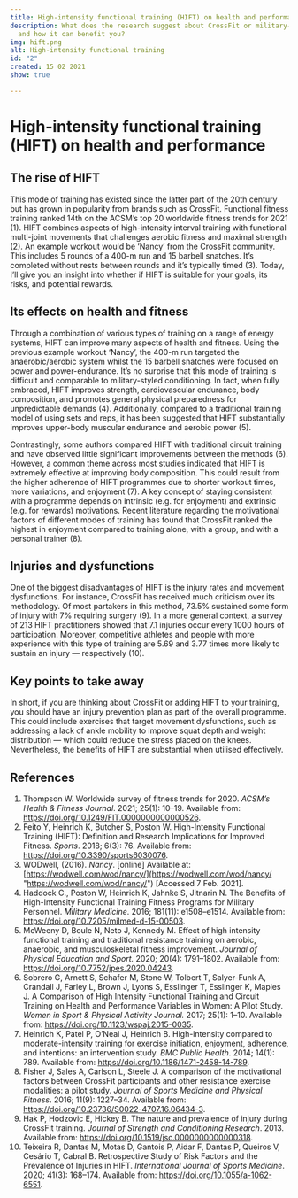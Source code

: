```yaml
---
title: High-intensity functional training (HIFT) on health and performance
description: What does the research suggest about CrossFit or military-style training
  and how it can benefit you?
img: hift.png
alt: High-intensity functional training
id: "2"
created: 15 02 2021
show: true

---
```

# High-intensity functional training (HIFT) on health and performance

## The rise of HIFT

This mode of training has existed since the latter part of the 20th century but has grown in popularity from brands such as CrossFit. Functional fitness training ranked 14th on the ACSM’s top 20 worldwide fitness trends for 2021 (1). HIFT combines aspects of high-intensity interval training with functional multi-joint movements that challenges aerobic fitness and maximal strength (2). An example workout would be ‘Nancy’ from the CrossFit community. This includes 5 rounds of a 400-m run and 15 barbell snatches. It’s completed without rests between rounds and it’s typically timed (3). Today, I’ll give you an insight into whether if HIFT is suitable for your goals, its risks, and potential rewards.

## Its effects on health and fitness

Through a combination of various types of training on a range of energy systems, HIFT can improve many aspects of health and fitness. Using the previous example workout ‘Nancy’, the 400-m run targeted the anaerobic/aerobic system whilst the 15 barbell snatches were focused on power and power-endurance. It’s no surprise that this mode of training is difficult and comparable to military-styled conditioning. In fact, when fully embraced, HIFT improves strength, cardiovascular endurance, body composition, and promotes general physical preparedness for unpredictable demands (4). Additionally, compared to a traditional training model of using sets and reps, it has been suggested that HIFT substantially improves upper-body muscular endurance and aerobic power (5).

Contrastingly, some authors compared HIFT with traditional circuit training and have observed little significant improvements between the methods (6). However, a common theme across most studies indicated that HIFT is extremely effective at improving body composition. This could result from the higher adherence of HIFT programmes due to shorter workout times, more variations, and enjoyment (7). A key concept of staying consistent with a programme depends on intrinsic (e.g. for enjoyment) and extrinsic (e.g. for rewards) motivations. Recent literature regarding the motivational factors of different modes of training has found that CrossFit ranked the highest in enjoyment compared to training alone, with a group, and with a personal trainer (8).

## Injuries and dysfunctions

One of the biggest disadvantages of HIFT is the injury rates and movement dysfunctions. For instance, CrossFit has received much criticism over its methodology. Of most partakers in this method, 73.5% sustained some form of injury with 7% requiring surgery (9). In a more general context, a survey of 213 HIFT practitioners showed that 7.1 injuries occur every 1000 hours of participation. Moreover, competitive athletes and people with more experience with this type of training are 5.69 and 3.77 times more likely to sustain an injury — respectively (10).

## Key points to take away

In short, if you are thinking about CrossFit or adding HIFT to your training, you should have an injury prevention plan as part of the overall programme. This could include exercises that target movement dysfunctions, such as addressing a lack of ankle mobility to improve squat depth and weight distribution — which could reduce the stress placed on the knees. Nevertheless, the benefits of HIFT are substantial when utilised effectively.

## References

 1. Thompson W. Worldwide survey of fitness trends for 2020. _ACSMʼs Health & Fitness Journal_. 2021; 25(1): 10–19. Available from: https://doi.org/10.1249/FIT.0000000000000526.
 2. Feito Y, Heinrich K, Butcher S, Poston W. High-Intensity Functional Training (HIFT): Definition and Research Implications for Improved Fitness. _Sports_. 2018; 6(3): 76. Available from: https://doi.org/10.3390/sports6030076.
 3. WODwell, (2016). _Nancy_. \[online\] Available at: [https://wodwell.com/wod/nancy/](https://wodwell.com/wod/nancy/ "https://wodwell.com/wod/nancy/") \[Accessed 7 Feb. 2021\].
 4. Haddock C., Poston W, Heinrich K, Jahnke S, Jitnarin N. The Benefits of High-Intensity Functional Training Fitness Programs for Military Personnel. _Military Medicine_. 2016; 181(11): e1508–e1514. Available from: https://doi.org/10.7205/milmed-d-15-00503.
 5. McWeeny D, Boule N, Neto J, Kennedy M. Effect of high intensity functional training and traditional resistance training on aerobic, anaerobic, and musculoskeletal fitness improvement. _Journal of Physical Education and Sport._ 2020; 20(4): 1791–1802. Available from: https://doi.org/10.7752/jpes.2020.04243.
 6. Sobrero G, Arnett S, Schafer M, Stone W, Tolbert T, Salyer-Funk A, Crandall J, Farley L, Brown J, Lyons S, Esslinger T, Esslinger K, Maples J. A Comparison of High Intensity Functional Training and Circuit Training on Health and Performance Variables in Women: A Pilot Study. _Women in Sport & Physical Activity Journal._ 2017; 25(1): 1–10. Available from: https://doi.org/10.1123/wspaj.2015-0035.
 7. Heinrich K, Patel P, O’Neal J, Heinrich B. High-intensity compared to moderate-intensity training for exercise initiation, enjoyment, adherence, and intentions: an intervention study. _BMC Public Health_. 2014; 14(1): 789. Available from: https://doi.org/10.1186/1471-2458-14-789.
 8. Fisher J, Sales A, Carlson L, Steele J. A comparison of the motivational factors between CrossFit participants and other resistance exercise modalities: a pilot study. _Journal of Sports Medicine and Physical Fitness_. 2016; 11(9): 1227–34. Available from: https://doi.org/10.23736/S0022-4707.16.06434-3.
 9. Hak P, Hodzovic E, Hickey B. The nature and prevalence of injury during CrossFit training. _Journal of Strength and Conditioning Research_. 2013. Available from: https://doi.org/10.1519/jsc.0000000000000318.
10. Teixeira R, Dantas M, Motas D, Gantois P, Aidar F, Dantas P, Queiros V, Cesário T, Cabral B. Retrospective Study of Risk Factors and the Prevalence of Injuries in HIFT. _International Journal of Sports Medicine_. 2020; 41(3): 168–174. Available from: https://doi.org/10.1055/a-1062-6551.